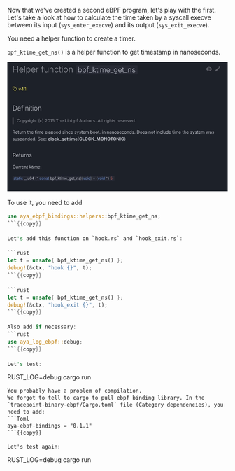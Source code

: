 Now that we've created a second eBPF program, let's play with the first. Let's take a look at how to calculate the time taken by a syscall execve between its input (`sys_enter_execve`) and its output (`sys_exit_execve`).

You need a helper function to create a timer.

`bpf_ktime_get_ns()` is a helper function to get timestamp in nanoseconds.

![Documentation of bpf_ktime_get_ns](../../img/bpf_ktime_get_ns.png)

To use it, you need to add

```rust
use aya_ebpf_bindings::helpers::bpf_ktime_get_ns;
```{{copy}}

Let's add this function on `hook.rs` and `hook_exit.rs`:

```rust
let t = unsafe{ bpf_ktime_get_ns() };
debug!(&ctx, "hook {}", t);
```{{copy}}

```rust
let t = unsafe{ bpf_ktime_get_ns() };
debug!(&ctx, "hook_exit {}", t);
```{{copy}}

Also add if necessary:
```rust
use aya_log_ebpf::debug;
```{{copy}}

Let's test:

```
RUST_LOG=debug cargo run
```{{exec interrupt}}
You probably have a problem of compilation.
We forgot to tell to cargo to pull ebpf binding library. In the `tracepoint-binary-ebpf/Cargo.toml` file (Category dependencies), you need to add:
```Toml
aya-ebpf-bindings = "0.1.1"
```{{copy}}

Let's test again:

```
RUST_LOG=debug cargo run
```{{exec interrupt}}


